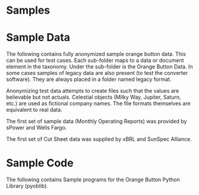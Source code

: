 # Samples

# Sample Data

The following contains fully anonymized sample orange button data.   This can be used for test cases.  Each sub-folder maps to a data or document element in the taxonomy.  Under the sub-folder is the Orange Button Data.  In some cases samples of legacy data are also present (to test the converter software).  They are always placed in a folder named legacy format.

Anonymizing test data attempts to create files such that the values are believable but not actuals.  Celestial objects (Milky Way, Jupiter, Saturn, etc.) are used as fictional company names.  The file formats themselves are equivalent to real data.

The first set of sample data (Monthly Operating Reports) was provided by sPower and Wells Fargo.

The first set of Cut Sheet data was supplied by xBRL and SunSpec Alliance.

# Sample Code

The following contains Sample programs for the Orange Button Python Library (pyoblib).